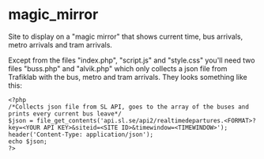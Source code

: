 # magic_mirror
Site to display on a "magic mirror" that shows current time, bus arrivals, metro arrivals and tram arrivals.

Except from the files "index.php", "script.js" and "style.css" you'll need two files "buss.php" and "alvik.php" which only collects a json file from Trafiklab with the bus, metro and tram arrivals. They looks something like this:

```
<?php 
/*Collects json file from SL API, goes to the array of the buses and prints every current bus leave*/
$json = file_get_contents('api.sl.se/api2/realtimedepartures.<FORMAT>?key=<YOUR API KEY>&siteid=<SITE ID>&timewindow=<TIMEWINDOW>');
header('Content-Type: application/json');
echo $json;
?>
````
